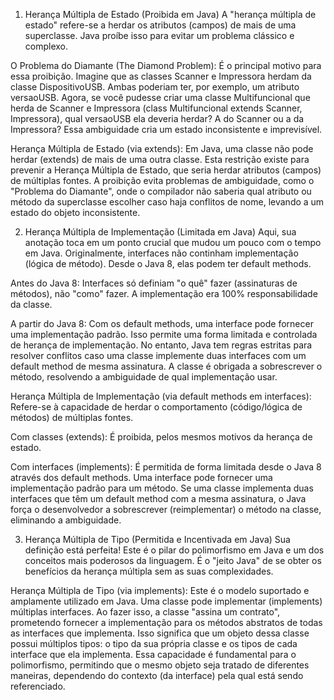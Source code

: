 1. Herança Múltipla de Estado (Proibida em Java)
 A "herança múltipla de estado" refere-se a herdar os atributos (campos) de mais de uma superclasse. Java proíbe isso para evitar um problema clássico e complexo.

O Problema do Diamante (The Diamond Problem):
É o principal motivo para essa proibição. Imagine que as classes Scanner e Impressora herdam da classe DispositivoUSB. Ambas poderiam ter, por exemplo, um atributo versaoUSB. Agora, se você pudesse criar uma classe Multifuncional que herda de Scanner e Impressora (class Multifuncional extends Scanner, Impressora), qual versaoUSB ela deveria herdar? A do Scanner ou a da Impressora? Essa ambiguidade cria um estado inconsistente e imprevisível.

Herança Múltipla de Estado (via extends): Em Java, uma classe não pode herdar (extends) de mais de uma outra classe. Esta restrição existe para prevenir a Herança Múltipla de Estado, que seria herdar atributos (campos) de múltiplas fontes. A proibição evita problemas de ambiguidade, como o "Problema do Diamante", onde o compilador não saberia qual atributo ou método da superclasse escolher caso haja conflitos de nome, levando a um estado do objeto inconsistente.

2. Herança Múltipla de Implementação (Limitada em Java)
Aqui, sua anotação toca em um ponto crucial que mudou um pouco com o tempo em Java. Originalmente, interfaces não continham implementação (lógica de método). Desde o Java 8, elas podem ter default methods.

Antes do Java 8: Interfaces só definiam "o quê" fazer (assinaturas de métodos), não "como" fazer. A implementação era 100% responsabilidade da classe.

A partir do Java 8: Com os default methods, uma interface pode fornecer uma implementação padrão. Isso permite uma forma limitada e controlada de herança de implementação. No entanto, Java tem regras estritas para resolver conflitos caso uma classe implemente duas interfaces com um default method de mesma assinatura. A classe é obrigada a sobrescrever o método, resolvendo a ambiguidade de qual implementação usar.

Herança Múltipla de Implementação (via default methods em interfaces): Refere-se à capacidade de herdar o comportamento (código/lógica de métodos) de múltiplas fontes.

Com classes (extends): É proibida, pelos mesmos motivos da herança de estado.

Com interfaces (implements): É permitida de forma limitada desde o Java 8 através dos default methods. Uma interface pode fornecer uma implementação padrão para um método. Se uma classe implementa duas interfaces que têm um default method com a mesma assinatura, o Java força o desenvolvedor a sobrescrever (reimplementar) o método na classe, eliminando a ambiguidade.

3. Herança Múltipla de Tipo (Permitida e Incentivada em Java)
Sua definição está perfeita! Este é o pilar do polimorfismo em Java e um dos conceitos mais poderosos da linguagem. É o "jeito Java" de se obter os benefícios da herança múltipla sem as suas complexidades.

Herança Múltipla de Tipo (via implements): Este é o modelo suportado e amplamente utilizado em Java. Uma classe pode implementar (implements) múltiplas interfaces. Ao fazer isso, a classe "assina um contrato", prometendo fornecer a implementação para os métodos abstratos de todas as interfaces que implementa. Isso significa que um objeto dessa classe possui múltiplos tipos: o tipo da sua própria classe e os tipos de cada interface que ela implementa. Essa capacidade é fundamental para o polimorfismo, permitindo que o mesmo objeto seja tratado de diferentes maneiras, dependendo do contexto (da interface) pela qual está sendo referenciado.